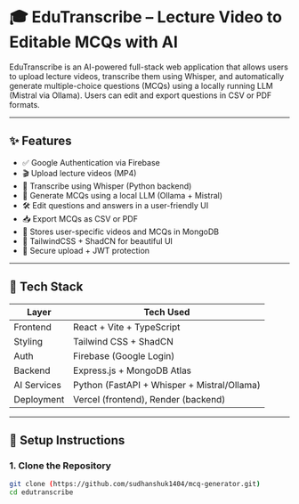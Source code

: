 # 🎓 EduTranscribe – Lecture Video to Editable MCQs with AI

EduTranscribe is an AI-powered full-stack web application that allows users to upload lecture videos, transcribe them using Whisper, and automatically generate multiple-choice questions (MCQs) using a locally running LLM (Mistral via Ollama). Users can edit and export questions in CSV or PDF formats.

---

## ✨ Features

- ✅ Google Authentication via Firebase
- 🎬 Upload lecture videos (MP4)
- 📝 Transcribe using Whisper (Python backend)
- 🧠 Generate MCQs using a local LLM (Ollama + Mistral)
- 🛠️ Edit questions and answers in a user-friendly UI
- 📥 Export MCQs as CSV or PDF
- 💾 Stores user-specific videos and MCQs in MongoDB
- 🌈 TailwindCSS + ShadCN for beautiful UI
- 🔐 Secure upload + JWT protection

---

## 🧱 Tech Stack

| Layer        | Tech Used                     |
|--------------|-------------------------------|
| Frontend     | React + Vite + TypeScript     |
| Styling      | Tailwind CSS + ShadCN         |
| Auth         | Firebase (Google Login)       |
| Backend      | Express.js + MongoDB Atlas    |
| AI Services  | Python (FastAPI + Whisper + Mistral/Ollama) |
| Deployment   | Vercel (frontend), Render (backend) |

---

## 🚀 Setup Instructions

### 1. Clone the Repository

```bash
git clone (https://github.com/sudhanshuk1404/mcq-generator.git)
cd edutranscribe
